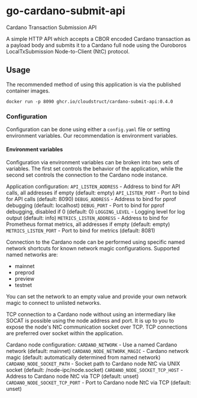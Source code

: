 # go-cardano-submit-api
Cardano Transaction Submission API

A simple HTTP API which accepts a CBOR encoded Cardano transaction as a
payload body and submits it to a Cardano full node using the Ouroboros
LocalTxSubmission Node-to-Client (NtC) protocol.

## Usage
The recommended method of using this application is via the published
container images.

```
docker run -p 8090 ghcr.io/cloudstruct/cardano-submit-api:0.4.0
```

### Configuration
Configuration can be done using either a `config.yaml` file or setting
environment variables. Our recommendation is environment variables.

#### Environment variables
Configuration via environment variables can be broken into two sets of
variables. The first set controls the behavior of the application, while the
second set controls the connection to the Cardano node instance.

Application configuration:
`API_LISTEN_ADDRESS` - Address to bind for API calls, all addresses if empty (default: empty)
`API_LISTEN_PORT` - Port to bind for API calls (default: 8090)
`DEBUG_ADDRESS` - Address to bind for pprof debugging (default: localhost)
`DEBUG_PORT` - Port to bind for pprof debugging, disabled if 0 (default: 0)
`LOGGING_LEVEL` - Logging level for log output (default: info)
`METRICS_LISTEN_ADDRESS` - Address to bind for Prometheus format metrics, all
    addresses if empty (default: empty)
`METRICS_LISTEN_PORT` - Port to bind for metrics (default: 8081)

Connection to the Cardano node can be performed using specific named network
shortcuts for known network magic configurations. Supported named networks are:

- mainnet
- preprod
- preview
- testnet

You can set the network to an empty value and provide your own network magic to
connect to unlisted networks.

TCP connection to a Cardano node without using an intermediary like SOCAT is
possible using the node address and port. It is up to you to expose the node's
NtC communication socket over TCP. TCP connections are preferred over socket
within the application.

Cardano node configuration:
`CARDANO_NETWORK` - Use a named Cardano network (default: mainnet)
`CARDANO_NODE_NETWORK_MAGIC` - Cardano network magic (default: automatically determined from named network)
`CARDANO_NODE_SOCKET_PATH` - Socket path to Cardano node NtC via UNIX socket (default: /node-ipc/node.socket)
`CARDANO_NODE_SOCKET_TCP_HOST` - Address to Cardano node NtC via TCP (default: unset)
`CARDANO_NODE_SOCKET_TCP_PORT` - Port to Cardano node NtC via TCP (default: unset)
